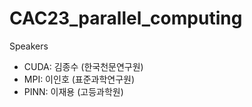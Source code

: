 # CAC23_parallel_computing



Speakers

* CUDA: 김종수 (한국천문연구원)
* MPI: 이인호 (표준과학연구원)
* PINN: 이재용 (고등과학원)

